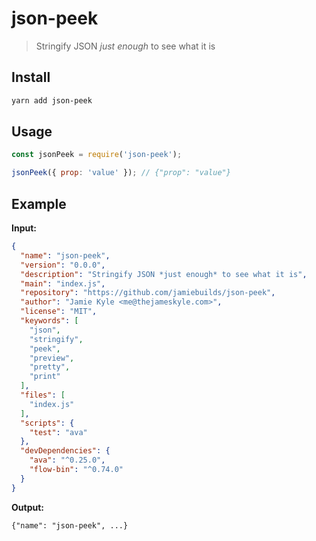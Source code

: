 # json-peek

> Stringify JSON *just enough* to see what it is

## Install

```sh
yarn add json-peek
```

## Usage

```js
const jsonPeek = require('json-peek');

jsonPeek({ prop: 'value' }); // {"prop": "value"}
```

## Example

**Input:**

```json
{
  "name": "json-peek",
  "version": "0.0.0",
  "description": "Stringify JSON *just enough* to see what it is",
  "main": "index.js",
  "repository": "https://github.com/jamiebuilds/json-peek",
  "author": "Jamie Kyle <me@thejameskyle.com>",
  "license": "MIT",
  "keywords": [
    "json",
    "stringify",
    "peek",
    "preview",
    "pretty",
    "print"
  ],
  "files": [
    "index.js"
  ],
  "scripts": {
    "test": "ava"
  },
  "devDependencies": {
    "ava": "^0.25.0",
    "flow-bin": "^0.74.0"
  }
}
```

**Output:**

```
{"name": "json-peek", ...}
```
